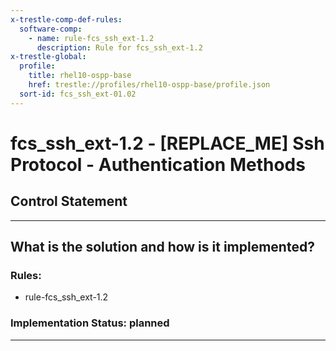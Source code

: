 ```yaml
---
x-trestle-comp-def-rules:
  software-comp:
    - name: rule-fcs_ssh_ext-1.2
      description: Rule for fcs_ssh_ext-1.2
x-trestle-global:
  profile:
    title: rhel10-ospp-base
    href: trestle://profiles/rhel10-ospp-base/profile.json
  sort-id: fcs_ssh_ext-01.02
---
```


# fcs_ssh_ext-1.2 - \[REPLACE_ME\] Ssh Protocol - Authentication Methods

## Control Statement

______________________________________________________________________

## What is the solution and how is it implemented?

<!-- For implementation status enter one of: implemented, partial, planned, alternative, not-applicable -->

<!-- Note that the list of rules under ### Rules: is read-only and changes will not be captured after assembly to JSON -->

<!-- Add control implementation description here for control: fcs_ssh_ext-1.2 -->

### Rules:

  - rule-fcs_ssh_ext-1.2

### Implementation Status: planned

______________________________________________________________________
